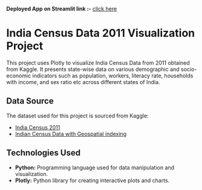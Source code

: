 **Deployed App on Streamlit link :-** [click here](https://india-data-viz-b12.streamlit.app/)

# India Census Data 2011 Visualization Project

This project uses Plotly to visualize India Census Data from 2011 obtained from Kaggle. It presents state-wise data on various demographic and socio-economic indicators such as population, workers, literacy rate, households with income, and sex ratio etc across different states of India.


## Data Source

The dataset used for this project is sourced from Kaggle:

- [India Census 2011](https://www.kaggle.com/datasets/danofer/india-census?select=india-districts-census-2011.csv)
- [Indian Census Data with Geospatial indexing](https://www.kaggle.com/datasets/sirpunch/indian-census-data-with-geospatial-indexing)


## Technologies Used

- **Python:** Programming language used for data manipulation and visualization.
- **Plotly:** Python library for creating interactive plots and charts.
